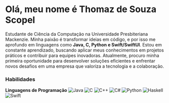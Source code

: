 # Olá, meu nome é Thomaz de Souza Scopel

Estudante de Ciência da Computação na Universidade Presbiteriana Mackenzie. Minha paixão é transformar ideias em código, e por isso me aprofundo em linguagens como **Java, C, Python e Swift/SwiftUI**. Estou em constante aprendizado, buscando aplicar meus conhecimentos em projetos práticos e contribuir para equipes inovadoras. Atualmente, procuro minha primeira oportunidade para desenvolver soluções eficientes e enfrentar novos desafios em uma empresa que valoriza a tecnologia e a colaboração.

### Habilidades

**Linguagens de Programação**
![Java](https://img.shields.io/badge/Java-007396?style=for-the-badge&logo=java&logoColor=white)
![C](https://img.shields.io/badge/C-00599C?style=for-the-badge&logo=c&logoColor=white)
![C++](https://img.shields.io/badge/C%2B%2B-00599C?style=for-the-badge&logo=c%2B%2B&logoColor=white)
![C#](https://img.shields.io/badge/C%23-239120?style=for-the-badge&logo=csharp&logoColor=white)
![Python](https://img.shields.io/badge/Python-FFD43B?style=for-the-badge&logo=python&logoColor=blue)
![Haskell](https://img.shields.io/badge/Haskell-5D4F85?style=for-the-badge&logo=haskell&logoColor=white)
![Swift](https://img.shields.io/badge/Swift-FA7343?style=for-the-badge&logo=swift&logoColor=white)
